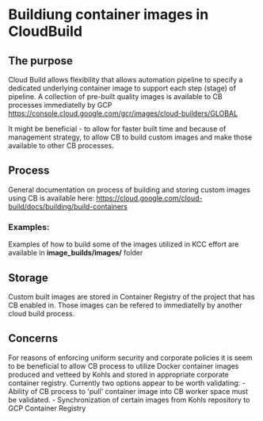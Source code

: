 # Buildiung container images in CloudBuild
## The purpose
Cloud Build allows flexibility that allows automation pipeline to specify a dedicated underlying container image to support each step (stage) of pipeline. A collection of pre-built quality images is available to CB processes immediatelly by GCP https://console.cloud.google.com/gcr/images/cloud-builders/GLOBAL

It might be beneficial - to allow for faster built time and because of management strategy, to allow CB to build custom images and make those available to other CB processes.

## Process 
General documentation on process of building and storing custom images using CB is available here: https://cloud.google.com/cloud-build/docs/building/build-containers

### Examples:
Examples of how to build some of the images utilized in KCC effort are available in **image_builds/images/** folder

## Storage 
Custom built images are stored in Container Registry of the project that has CB enabled in.
Those images can be refered to immediatelly by another cloud build process.

## Concerns
For reasons of enforcing uniform security and corporate policies it is seem to be beneficial to allow CB process to utilize Docker container images produced and vetteed by Kohls and stored in appropriate corporate container registry. Currently two options appear to be worth validating: 
    - Ability of CB process to 'pull' container image into CB worker space must be validated. 
    - Synchronization of certain images from Kohls repository to GCP Container Registry
